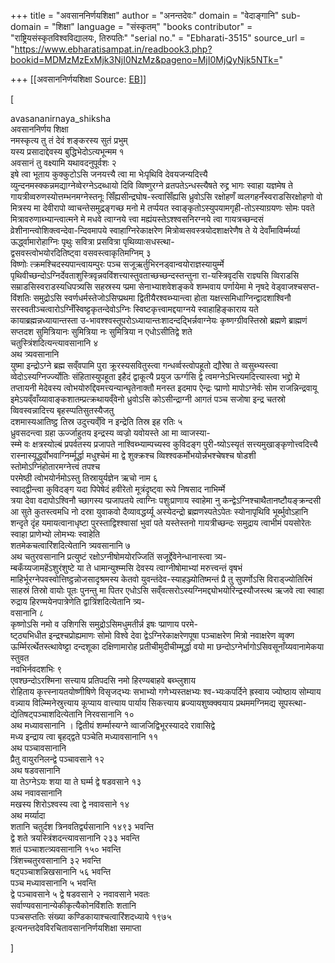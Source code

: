 +++
title = "अवसाननिर्णयशिक्षा"
author = "अनन्तदेवः"
domain = "वेदाङ्गानि"
sub-domain = "शिक्षा"
language = "संस्कृतम्"
"books contributor" = "राष्ट्रियसंस्कृतविश्वविद्यालयः, तिरुपतिः"
"serial no." = "Ebharati-3515"
source_url = "https://www.ebharatisampat.in/readbook3.php?bookid=MDMzMzExMjk3NjI0NzMz&pageno=MjI0MjQyNjk5NTk="

+++
[[अवसाननिर्णयशिक्षा	Source: [EB](https://www.ebharatisampat.in/readbook3.php?bookid=MDMzMzExMjk3NjI0NzMz&pageno=MjI0MjQyNjk5NTk=)]]

\[













avasananirnaya_shiksha  
अवसाननिर्णय शिक्षा  
नमस्कृत्य तु तं देवं शङ्करस्य सुतं प्रभुम्  
यस्य प्रसादाद्देवस्य बुद्धिभेदोऽत्यभून्मम १  
अवसानं तु वक्ष्यामि यथावदनुपूर्वशः २  
इषे त्वा भूताय कुक्कुटोऽसि जनयत्त्यै त्वा मा भेःपृथिवि देवयजन्यदित्त्यै  
व्युन्दनमस्क्कन्नमद्याग्नेव्वेरग्नेऽदब्धायो दिवि व्विष्णुरग्ने व्रतपतेऽन्धस्त्यैषते रुद्द्र भागः स्वाहा यज्ञमेष ते गायत्रीव्वरुणस्योत्तम्भनमग्नेस्तनूः सिँह्यसीन्द्रघोष-स्त्वासिँह्यसि ध्रुवोऽसि रक्षोहणँ व्वलगहनँस्वराडसिरक्षोहणो वो मित्रस्य मा देवीरापो व्वाचन्तेसमुद्रङ्गच्छ मनो मे तर्प्पयत स्वाङ्कृतोऽस्युपयामगृही-तोऽस्याग्रयणः सोमः पवते मित्रावरुणाब्भ्यान्त्वात्मने मे मधवे त्वाग्नये त्त्वा मह्यंयस्तेऽश्श्वसनिरग्नये त्वा गायत्रच्छन्दसं व्रेशीनान्त्वोशिक्त्वन्देवा-न्दिवमापये स्वाहाग्निरेकाक्षरेण मित्रोव्वसवस्त्रयोदशाक्षरेणैष ते ये देवाँमाविर्म्मर्य्या ऊर्द्ध्वामारोहाग्निः पृथुः सवित्रा प्रसवित्रा पृथिव्याःसधस्त्था-  
द्वसवस्त्वोभयोरदितिष्ट्वा वसवस्त्वाकृतिमग्निम् ३  
विष्णोः त्क्रमश्चिदस्यपान्त्वायम्पुरः पञ्च सजूऋर्तुभिरनड्वान्वयोराज्ञस्यायुर्म्मे  
पृथिवीच्छन्दोऽग्निर्देवताशुस्त्रिवृन्नवविंशत्त्यास्तुवताच्छच्छन्दस्तन्तुना रा-यस्त्रिवृदसि राज्ञ्यसि व्विराडसि सम्राडसिस्वराडस्यधिपत्र्यसि सहस्रस्य प्प्रमा सेनाभ्याशवेशङ्कवे शम्भवाय पर्णायेमा मे नृषदे वेड्वाजश्चसप्त-विंशतिः समुद्रोऽसि स्वर्णधर्मस्तेजोऽसिप्प्रथमा द्वितीयैरश्वब्भ्यान्त्वा होता यक्षत्त्समिधाग्निन्द्वादशाश्विनौ सरस्वतीञ्चत्वारोऽग्निँस्विष्ट्टकृतन्देवोऽग्निः स्विष्टकृत्त्वामद्दयाग्नये स्वाहाहिङ्काराय यते कायाब्रह्मन्नध्यायान्तस्ता उ-भावश्श्वस्तूपरोऽध्यायान्तःशादन्दद्भिर्न्नवाग्नेयः कृष्णग्ग्रीवस्तिस्रो ब्रह्मणे ब्राह्मणं सप्तदश सुमित्रियानः सुमित्रिया नः सुमित्रिया न एधोऽसीतिद्वे शते  
चतुस्त्रिंशदित्यन्त्यावसानानि ४  
अथ त्र्यवसानानि  
युष्मा इन्द्रोऽग्ने ब्रह्म सव्ँवपामि पुरा क्रूरस्यसवितुस्त्वा गन्धर्व्वस्त्वोपहूतो द्यौरेषा ते व्वसुब्भ्यस्त्वा व्वेदोऽस्यग्निर्ज्ज्योतिः संहितास्युपहूता इहैदं द्वाकूत्यै प्रयुज ऊर्ग्गसि द्वे त्वमग्नेऽभित्त्यमदित्त्यास्त्वा भद्द्रो मे तप्तायनी मेदेवस्य त्वोभयोरुद्दिवमत्त्यन्यान्घृतेनाक्तौ मनस्त इदमाप ऐन्द्रः प्प्राणो मापोऽग्नेर्वः सोम राजन्निन्द्रवायू इमेऽयव्ँवाँय्यावाङ्कशातम्प्रत्क्रथायव्ँवेनो ध्रुवोऽसि कोऽसीन्द्राग्नी आगतं पञ्च सजोषा इन्द्र चतस्रो व्विवस्वन्नादित्त्य बृहस्प्पतिसुतस्यैजतु  
दशमास्यआतिष्ट्ठ तिस्र उदुत्त्यव्ँवि न इन्द्रेति तिस्र इह रतिः ५  
ध्रुवसदन्त्वा ग्रहा ऊर्ज्जाहुतय इन्द्रस्य व्वज्रो यवोयस्ते आ मा व्वाजस्या-  
स्म्मे वः क्षत्रस्योल्बं प्रपर्वतस्य प्रजापते नाश्विब्भ्याम्पच्यस्व कुविदङ्ग पुरी-ष्योऽस्यृतं सत्त्यमुखाङ्कृणोत्त्वदित्त्यै रास्नास्यूर्द्ध्वोभवाग्निर्म्मूर्द्धा मधुश्चेमं मा द्वे शुक्क्रश्च व्विश्श्वकर्मोभयोर्न्नभश्चेषश्च षोडशी स्तोमोऽग्निंहोतारमग्नेत्त्वं तपश्च  
परमेष्ठी त्वोभयोर्नमोऽस्तु तिस्रायुर्यज्ञेन ऋचो नाम ६  
स्वाद्द्वीन्त्वा कुविदङ्ग यदा पिपेषेदं हवीरेतो मूत्रंदृष्ट्वा रूपे निषसाद नाभिर्म्मे  
त्रया देवा वदापोऽश्विनौ च्छागस्य प्प्रजापतये त्वाग्निः पशुःप्राणाय स्वाहेमा नु कन्द्वेऽग्निश्चाथैतानष्टौयङ्क्रन्दसी आ सुते कुतस्त्वमधि नो दस्रा युवाकवो दैव्यावद्धर्य्यू अस्येदन्द्रो ब्रह्मणस्पतेऽपेतः स्योनापृथिवि भूर्ब्भुवोऽहानि शन्दृते दृंह यमायत्वानाधृष्टा पुरस्ताद्विश्श्वासां भुवां पते यस्तेस्तनो गायत्रीच्छन्दः समुद्राय त्वाभीमं पयसोरेतः स्वाहा प्राणेभ्यो लोमभ्यः स्वाहेति  
शतमेकचत्वारिंशदित्येतानि त्र्यवसानानि ७  
अथ चतुरवसानानि प्रत्युष्टं रक्षोऽग्नीषोमयोरज्जितिं सजूर्द्देवेनेन्धानास्त्वा त्र्य-  
म्बकँय्यजामहेंऽशुरंशुष्टे या ते धामान्युश्म्मसि देवस्य त्वाग्नीषोमाभ्यां मरुत्त्वन्तं वृषभं माहिर्भूरग्नेपवस्वोत्तिष्ट्ठन्नोजसादृश्रमस्य केतवो युवन्तंदेव-स्याहञ्ज्योतिष्मन्तं प्रै तु सुपर्णोऽसि विराड्ज्योतिरिमं साहस्रं तिस्रो वायोः पूतः पुनन्तु मा पितर एधोऽसि सव्ँवत्सरोऽस्यग्निमद्द्योभयोरिन्द्रस्यौजस्त्थ ऋजवे त्वा स्वाहा रुद्राय हिरण्मयेनपात्रेणेति द्वात्रिंशदित्येतानि त्र्य-  
वसानानि ८  
कृष्णोऽसि नमो व उशिगसि समुद्रोऽसिमधुमतीर्न्न इषः प्प्राणाय परमे-  
ष्ट्ठ्यभिधीत इन्द्रश्चप्रोह्यमाणः सोमो विश्वे देवा द्वेऽग्निरेकाक्षरेणपूषा पञ्चाक्षरेण मित्रो नवाक्षरेण व्वृक्ण ऊर्म्मिरर्त्थेतस्त्थावेष्ट्टा दन्दशूका दक्षिणामारोह प्रतीचीमुदीचीम्मूर्द्धा वयो मा छन्दोऽग्नेर्भागोऽसिवसूनाँय्यवानामेकया स्तुवत  
नवभिर्नवदशभिः ९  
एवश्छन्दोऽरश्मिना सत्त्याय प्रतिपदसि नमो हिरण्यबाहवे बब्भ्लुशाय  
रोहिताय कृत्त्स्नायतयोष्णीषिणे विसृजद्भ्यः सभाभ्यो गणेभ्यस्तक्षभ्यः श्व-भ्यःकपर्दिने ह्रस्वाय ज्योष्ठाय सोम्याय वन्न्याय विल्म्मिनेस्रुत्त्याय कूप्याय वात्त्याय पार्याय सिकत्त्याय ब्रज्यायशुष्क्क्वयाय प्रथममग्निमद्य सूपस्त्था-  
द्येतिषट्पञ्चाशदित्येतानि निरवसानानि १०  
अथ मध्यावसानानि । द्वितीयं शर्म्मास्यग्ने व्वाजजिद्विभूरस्याददे रावासिद्वे  
मध्य इन्द्राय त्वा बृहद्द्वते पञ्चेति मध्यावसानानि ११  
अथ पञ्चावसानानि  
प्रैतु वायुरनिलन्द्वे पञ्चावसाने १२  
अथ षडवसानानि  
या तेऽग्नेऽयः शया या ते घर्म्म द्वे षडवसाने १३  
अथ नवावसानानि  
मखस्य शिरोऽश्वस्य त्वा द्वे नवावसाने १४  
अथ मर्य्यादा  
शतानि चतुर्दश त्रिनवतिर्द्व्यसानानि १४९३ भवन्ति  
द्वे शते त्रयस्त्रिंशदन्त्यावसानानि २३३ भवन्ति  
शतं पञ्चाशत्त्र्यवसानानि १५० भवन्ति  
त्रिंशच्चतुरवसानानि ३२ भवन्ति  
षट्पञ्चाशन्निखसानानि ५६ भवन्ति  
पञ्च मध्यावसानानि ५ भवन्ति  
द्वे पञ्चावसाने ५ द्वे षडवसाने २ नवावसाने भवतः  
सर्वाण्यवसानान्येकीकृत्यैकोनविंशतिः शतानि  
पञ्चसप्ततिः संख्या कण्डिकायाश्चत्वारिंशदध्याये १९७५  
       इत्यनन्तदेवविरचितावसाननिर्णयशिक्षा समाप्ता










\]
